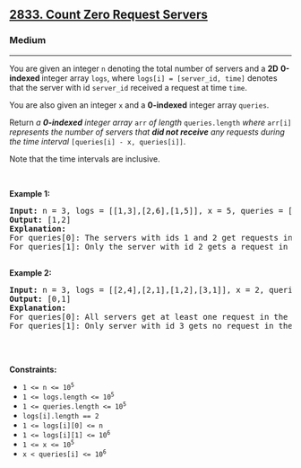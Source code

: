 <h2><a href="https://leetcode.com/problems/count-zero-request-servers/">2833. Count Zero Request Servers</a></h2><h3>Medium</h3><hr><p>You are given an integer <code>n</code> denoting the total number of servers and a <strong>2D</strong> <strong>0-indexed </strong>integer array <code>logs</code>, where <code>logs[i] = [server_id, time]</code> denotes that the server with id <code>server_id</code> received a request at time <code>time</code>.</p>

<p>You are also given an integer <code>x</code> and a <strong>0-indexed</strong> integer array <code>queries</code>.</p>

<p>Return <em>a <strong>0-indexed</strong> integer array</em> <code>arr</code> <em>of length</em> <code>queries.length</code> <em>where</em> <code>arr[i]</code> <em>represents the number of servers that <strong>did not receive</strong> any requests during the time interval</em> <code>[queries[i] - x, queries[i]]</code>.</p>

<p>Note that the time intervals are inclusive.</p>

<p>&nbsp;</p>
<p><strong class="example">Example 1:</strong></p>

<pre>
<strong>Input:</strong> n = 3, logs = [[1,3],[2,6],[1,5]], x = 5, queries = [10,11]
<strong>Output:</strong> [1,2]
<strong>Explanation:</strong> 
For queries[0]: The servers with ids 1 and 2 get requests in the duration of [5, 10]. Hence, only server 3 gets zero requests.
For queries[1]: Only the server with id 2 gets a request in duration of [6,11]. Hence, the servers with ids 1 and 3 are the only servers that do not receive any requests during that time period.

</pre>

<p><strong class="example">Example 2:</strong></p>

<pre>
<strong>Input:</strong> n = 3, logs = [[2,4],[2,1],[1,2],[3,1]], x = 2, queries = [3,4]
<strong>Output:</strong> [0,1]
<strong>Explanation:</strong> 
For queries[0]: All servers get at least one request in the duration of [1, 3].
For queries[1]: Only server with id 3 gets no request in the duration [2,4].

</pre>

<p>&nbsp;</p>
<p><strong>Constraints:</strong></p>

<ul>
	<li><code>1 &lt;= n &lt;= 10<sup>5</sup></code></li>
	<li><code>1 &lt;= logs.length &lt;= 10<sup>5</sup></code></li>
	<li><code>1 &lt;= queries.length &lt;= 10<sup>5</sup></code></li>
	<li><code><font face="monospace">logs[i].length == 2</font></code></li>
	<li><code>1 &lt;= logs[i][0] &lt;= n</code></li>
	<li><code>1 &lt;= logs[i][1] &lt;= 10<sup>6</sup></code></li>
	<li><code>1 &lt;= x &lt;= 10<sup>5</sup></code></li>
	<li><code>x &lt;&nbsp;queries[i]&nbsp;&lt;= 10<sup>6</sup></code></li>
</ul>
